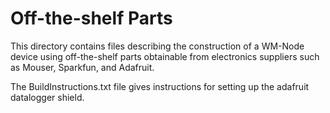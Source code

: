 # Off-the-shelf Parts

This directory contains files describing the construction of a WM-Node device using off-the-shelf parts obtainable from electronics suppliers such as Mouser, Sparkfun, and Adafruit.

The BuildInstructions.txt file gives instructions for setting up the adafruit datalogger shield. 
